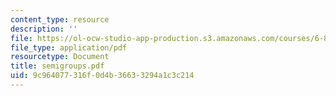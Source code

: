 ```yaml
---
content_type: resource
description: ''
file: https://ol-ocw-studio-app-production.s3.amazonaws.com/courses/6-844-computability-theory-of-and-with-scheme-spring-2003/9c964077316f0d4b36633294a1c3c214_semigroups.pdf
file_type: application/pdf
resourcetype: Document
title: semigroups.pdf
uid: 9c964077-316f-0d4b-3663-3294a1c3c214
---
```

